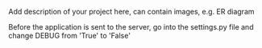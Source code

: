 Add description of your project here, can contain images, e.g. ER diagram

Before the application is sent to the server, go into the settings.py file and change DEBUG from 'True' to 'False'
